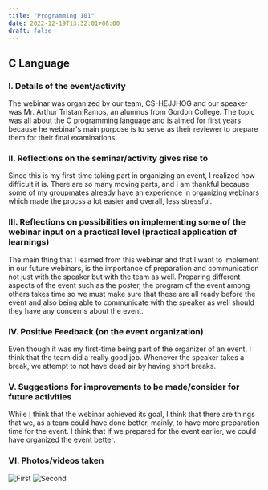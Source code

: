 ```yaml
---
title: "Programming 101"
date: 2022-12-19T13:32:01+08:00
draft: false
---
```


## C Language

### I. Details of the event/activity
The webinar was organized by our team, CS-HEJJHOG and our speaker was Mr. Arthur Tristan Ramos, an alumnus from Gordon College. The topic was all about the C programming language and is aimed for first years because he webinar's main purpose is to serve as their reviewer to prepare them for their final examinations.

### II. Reflections on the seminar/activity gives rise to
Since this is my first-time taking part in organizing an event, I realized how difficult it is. There are so many moving parts, and I am thankful because some of my groupmates already have an experience in organizing webinars which made the procss a lot easier and overall, less stressful.

### III. Reflections on possibilities on implementing some of the webinar input on a practical level (practical application of learnings)
The main thing that I learned from this webinar and that I want to implement in our future webinars, is the importance of preparation and communication not just with the speaker but with the team as well. Preparing different aspects of the event such as the poster, the program of the event among others takes time so we must make sure that these are all ready before the event and also being able to communicate with the speaker as well should they have any concerns about the event.

### IV. Positive Feedback (on the event organization)
Even though it was my first-time being part of the organizer of an event, I think that the team did a really good job. Whenever the speaker takes a break, we attempt to not have dead air by having short breaks.

### V. Suggestions for improvements to be made/consider for future activities
While I think that the webinar achieved its goal, I think that there are things that we, as a team could have done better, mainly, to have more preparation time for the event. I think that if we prepared for the event earlier, we could have organized the event better.

### VI. Photos/videos taken
![First](/seminars-educational-trips/posts/programming-101/images/1.png "First")
![Second](/seminars-educational-trips/posts/programming-101/images/2.png "Second")